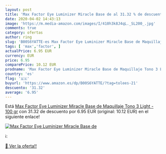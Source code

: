 ```yaml
---
layout: post
title: 'Max Factor Eye Luminizer Miracle Base de al 31.32 % de descuento'
date: 2020-04-02 14:43:13
image: 'https://m.media-amazon.com/images/I/410h3k8J4qL._SL200_.jpg'
comments: true
category: ofertas
author: ring
slug: 'B00S6YATTE-es Max Factor Eye Luminizer Miracle Base de Maquillaje Tono 3...'
tags: [ 'max','factor', ]
actualPrice: 6.95 EUR
currency: EUR
price: 6.95
comparePrice: 10.12 EUR
prodname: 'Max Factor Eye Luminizer Miracle Base de Maquillaje Tono 3 Light - 100 gr'
country: 'es'
flag: '🇪🇸'
buyurl: 'https://www.amazon.es/dp/B00S6YATTE/?tag=tolees-21'
descuento: '31.32'
average: '6.95'
---
```


Está [Max Factor Eye Luminizer Miracle Base de Maquillaje Tono 3 Light - 100 gr](https://www.amazon.es/dp/B00S6YATTE/?tag=tolees-21) con 31.32 de descuento por 6.95 EUR (original: 10.12 EUR) en el siguiente enlace!

[![Max Factor Eye Luminizer Miracle Base de](https://m.media-amazon.com/images/I/410h3k8J4qL._SL200_.jpg)](https://www.amazon.es/dp/B00S6YATTE/?tag=tolees-21)

ℹ️:


[🛒 Ver la oferta!!](https://www.amazon.es/dp/B00S6YATTE/?tag=tolees-21)

